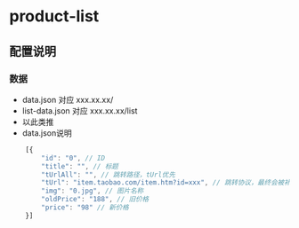# product-list

## 配置说明
### 数据
- data.json 对应 xxx.xx.xx/
- list-data.json 对应 xxx.xx.xx/list
- 以此类推
- data.json说明
```js
	[{
        "id": "0", // ID
        "title": "", // 标题
        "tUrlAll": "", // 跳转路径，tUrl优先
        "tUrl": "item.taobao.com/item.htm?id=xxx", // 跳转协议，最终会被补充成 taobao://item.taobao.com/item.htm?id=xxx
        "img": "0.jpg", // 图片名称
        "oldPrice": "188", // 旧价格
        "price": "98" // 新价格
    }]
```